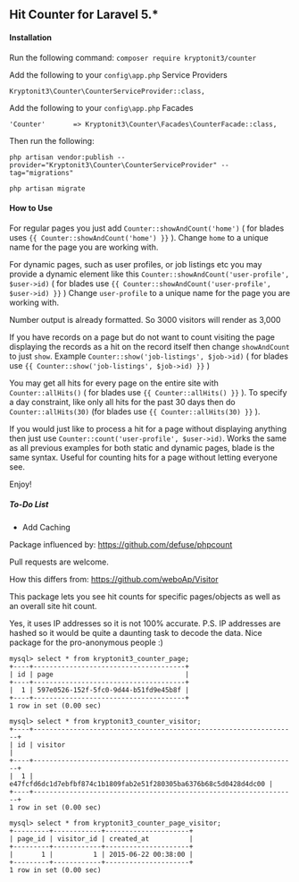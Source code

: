 ## Hit Counter for Laravel 5.*

#### Installation

Run the following command: `composer require kryptonit3/counter`

Add the following to your `config\app.php` Service Providers

`Kryptonit3\Counter\CounterServiceProvider::class,`

Add the following to your `config\app.php` Facades

`'Counter'       => Kryptonit3\Counter\Facades\CounterFacade::class,`

Then run the following:

~~~
php artisan vendor:publish --provider="Kryptonit3\Counter\CounterServiceProvider" --tag="migrations"

php artisan migrate
~~~

#### How to Use

For regular pages you just add `Counter::showAndCount('home')` ( for blades uses `{{ Counter::showAndCount('home') }}` ). Change `home` to a unique name for the page you are working with.

For dynamic pages, such as user profiles, or job listings etc you may provide a dynamic element like this `Counter::showAndCount('user-profile', $user->id)` ( for blades use `{{ Counter::showAndCount('user-profile', $user->id) }}` ) Change `user-profile` to a unique name for the page you are working with.

Number output is already formatted. So 3000 visitors will render as 3,000

If you have records on a page but do not want to count visiting the page displaying the records as a hit on the record itself then change `showAndCount` to just `show`. Example `Counter::show('job-listings', $job->id)` ( for blades use `{{ Counter::show('job-listings', $job->id) }}` )

You may get all hits for every page on the entire site with `Counter::allHits()` ( for blades use `{{ Counter::allHits() }}` ). To specify a day constraint, like only all hits for the past 30 days then do `Counter::allHits(30)` (for blades use `{{ Counter::allHits(30) }}` ).

If you would just like to process a hit for a page without displaying anything then just use `Counter::count('user-profile', $user->id)`. Works the same as all previous examples for both static and dynamic pages, blade is the same syntax. Useful for counting hits for a page without letting everyone see.

Enjoy!

##### To-Do List
+ Add Caching


Package influenced by: https://github.com/defuse/phpcount

Pull requests are welcome.

How this differs from: https://github.com/weboAp/Visitor

This package lets you see hit counts for specific pages/objects as well as an overall site hit count.

Yes, it uses IP addresses so it is not 100% accurate. P.S. IP addresses are hashed so it would be quite a daunting task to decode the data. Nice package for the pro-anonymous people :)

~~~
mysql> select * from kryptonit3_counter_page;
+----+--------------------------------------+
| id | page                                 |
+----+--------------------------------------+
|  1 | 597e0526-152f-5fc0-9d44-b51fd9e45b8f |
+----+--------------------------------------+
1 row in set (0.00 sec)

mysql> select * from kryptonit3_counter_visitor;
+----+------------------------------------------------------------------+
| id | visitor                                                          |
+----+------------------------------------------------------------------+
|  1 | e47fcfd6dc1d7ebfbf874c1b1809fab2e51f280305ba6376b68c5d0428d4dc00 |
+----+------------------------------------------------------------------+
1 row in set (0.00 sec)

mysql> select * from kryptonit3_counter_page_visitor;
+---------+------------+---------------------+
| page_id | visitor_id | created_at          |
+---------+------------+---------------------+
|       1 |          1 | 2015-06-22 00:38:00 |
+---------+------------+---------------------+
1 row in set (0.00 sec)
~~~

